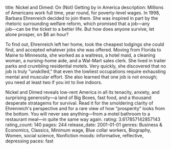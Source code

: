 title: Nickel and Dimed: On (Not) Getting by in America
description: Millions of Americans work full time, year round, for poverty-level wages. In 1998, Barbara Ehrenreich decided to join them. She was inspired in part by the rhetoric surrounding welfare reform, which promised that a job―any job―can be the ticket to a better life. But how does anyone survive, let alone prosper, on $6 an hour?

To find out, Ehrenreich left her home, took the cheapest lodgings she could find, and accepted whatever jobs she was offered. Moving from Florida to Maine to Minnesota, she worked as a waitress, a hotel maid, a cleaning woman, a nursing-home aide, and a Wal-Mart sales clerk. She lived in trailer parks and crumbling residential motels. Very quickly, she discovered that no job is truly "unskilled," that even the lowliest occupations require exhausting mental and muscular effort. She also learned that one job is not enough; you need at least two if you int to live indoors.

Nickel and Dimed reveals low-rent America in all its tenacity, anxiety, and surprising generosity―a land of Big Boxes, fast food, and a thousand desperate stratagems for survival. Read it for the smoldering clarity of Ehrenreich's perspective and for a rare view of how "prosperity" looks from the bottom. You will never see anything―from a motel bathroom to a restaurant meal―in quite the same way again.
rating: 3.617857142857143
rating_count: 140
pages: 244
release_date: 2001-01-01
genres: Business & Economics, Classics, Minimum wage, Blue collar workers, Biography, Women, social science, Nonfiction
moods: informative, reflective, depressing
paces: fast